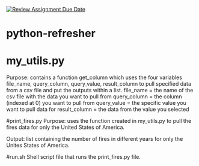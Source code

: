 [![Review Assignment Due Date](https://classroom.github.com/assets/deadline-readme-button-24ddc0f5d75046c5622901739e7c5dd533143b0c8e959d652212380cedb1ea36.svg)](https://classroom.github.com/a/oQi7O4AA)
# python-refresher

# my_utils.py 
Purpose: contains a function get_column which uses the four variables file_name, query_column, query_value, result_column to pull specified data from a csv file and put the outputs within a list. 
file_name = the name of the csv file with the data you want to pull from
query_column = the column (indexed at 0) you want to pull from
query_value = the specific value you want to pull data for
result_column = the data from the value you selected

#print_fires.py
Purpose: uses the function created in my_utils.py to pull the fires data for only the United States of America. 

Output: list containing the number of fires in different years for only the Unites States of America. 

#run.sh
Shell script file that runs the print_fires.py file. 



